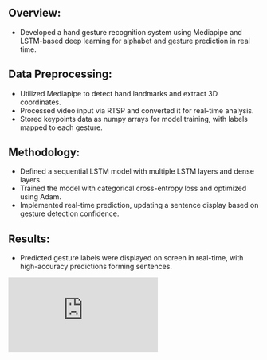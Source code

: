## **Overview:**
- Developed a hand gesture recognition system using Mediapipe and LSTM-based deep learning for alphabet and gesture prediction in real time.

## **Data Preprocessing:**
- Utilized Mediapipe to detect hand landmarks and extract 3D coordinates.
- Processed video input via RTSP and converted it for real-time analysis.
- Stored keypoints data as numpy arrays for model training, with labels mapped to each gesture.

## **Methodology:**
- Defined a sequential LSTM model with multiple LSTM layers and dense layers.
- Trained the model with categorical cross-entropy loss and optimized using Adam.
- Implemented real-time prediction, updating a sentence display based on gesture detection confidence.
  
## **Results:**
- Predicted gesture labels were displayed on screen in real-time, with high-accuracy predictions forming sentences.


![Workflow](https://github.com/Mondol007/Sigplanet_Webapp/blob/5f1342284328510b6f413cb3c8b82c3853f076da/Final.pdf)
